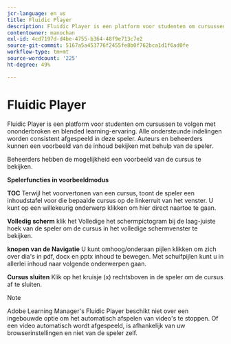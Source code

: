 ```yaml
---
jcr-language: en_us
title: Fluidic Player
description: Fluidic Player is een platform voor studenten om cursussen te volgen met ononderbroken en blended learning-ervaring. Alle ondersteunde indelingen worden consistent afgespeeld in deze speler. Auteurs en beheerders kunnen een voorbeeld van de inhoud bekijken met behulp van de speler.
contentowner: manochan
exl-id: 4cd7197d-d4be-4755-b364-48f9e713c7e2
source-git-commit: 5167a5a453776f2455fe8b0f762bca1d1f6ad0fe
workflow-type: tm+mt
source-wordcount: '225'
ht-degree: 49%

---
```


# Fluidic Player

Fluidic Player is een platform voor studenten om cursussen te volgen met ononderbroken en blended learning-ervaring. Alle ondersteunde indelingen worden consistent afgespeeld in deze speler. Auteurs en beheerders kunnen een voorbeeld van de inhoud bekijken met behulp van de speler.

Beheerders hebben de mogelijkheid een voorbeeld van de cursus te bekijken.

**Spelerfuncties in voorbeeldmodus**

**TOC** Terwijl het voorvertonen van een cursus, toont de speler een inhoudstafel voor die bepaalde cursus op de linkerruit van het venster. U kunt op een willekeurig onderwerp klikken om hier direct naartoe te gaan.

**Volledig scherm** klik het Volledige het schermpictogram bij de laag-juiste hoek van de speler om de cursus in het volledige schermvenster te bekijken.

**knopen van de Navigatie** U kunt omhoog/onderaan pijlen klikken om zich over dia&#39;s in pdf, docx en pptx inhoud te bewegen. Met schuifpijlen kunt u in allerlei inhoud naar volgende onderwerpen gaan.

**Cursus sluiten** Klik op het kruisje (x) rechtsboven in de speler om de cursus af te sluiten.

>[!NOTE]
>
>Adobe Learning Manager&#39;s Fluidic Player beschikt niet over een ingebouwde optie om het automatisch afspelen van video&#39;s te stoppen. Of een video automatisch wordt afgespeeld, is afhankelijk van uw browserinstellingen en niet van de speler zelf.

